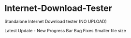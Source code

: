 # Internet-Download-Tester
 Standalone Internet Download tester (NO UPLOAD)

 Latest Update - 
New Progress Bar
Bug Fixes
Smaller file size
